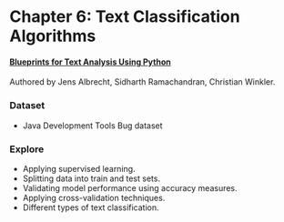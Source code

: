 # Chapter 6: Text Classification Algorithms

#### [Blueprints for Text Analysis Using Python](https://www.oreilly.com/library/view/blueprints-for-text/9781492074076/)
Authored by Jens Albrecht, Sidharth Ramachandran, Christian Winkler.

### Dataset

* Java Development Tools Bug dataset 

### Explore

* Applying supervised learning.
* Splitting data into train and test sets.
* Validating model performance using accuracy measures.
* Applying cross-validation techniques. 
* Different types of text classification.
